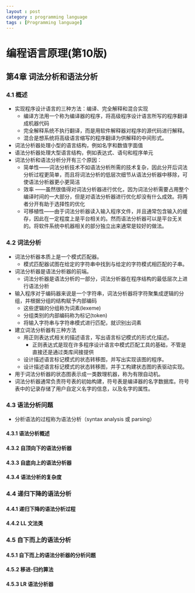 ```yaml
---
layout : post
category : programming language
tags : [Programming language]
---
```


# 编程语言原理(第10版)  

## 第4章 词法分析和语法分析

### 4.1 概述

*  实现程序设计语言的三种方法：编译、完全解释和混合实现
	* 编译方法用一个称为编译器的程序，将高级程序设计语言所写的程序翻译成机器代码
	* 完全解释系统不执行翻译，而是用软件解释器对程序的源代码进行解释。
	* 混合是想系统将高级语言缩写的程序翻译为供解释的中间形式。
* 词法分析器处理小型的语言结构，例如名字和数值字面值
* 语法分析器处理大型语言结构，例如表达式、语句和程序单元
* 词法分析和语法分析分开有三个原因：
	* 简单性——词法分析技术不如语法分析所需的技术复杂，因此分开后词法分析过程更简单，而且将词法分析的低层次细节从语法分析器中移除，可使语法分析器更小更简洁
	* 效率 ——虽然很值得对词法分析器进行优化，因为词法分析需要占用整个编译时间的一大部分，但是对语法分析器进行优化却没有什么成效。将两者分开有助于选择性的优化
	* 可移植性——由于词法分析器读入输入程序文件，并且通常包含输入的缓存，因此在一定程度上是平台相关的。然而语法分析器可以是平台无关的。将软件系统中机器相关的部分独立出来通常是较好的做法。

### 4.2 词法分析

*  词法分析器本质上是一个模式匹配器。
	* 模式匹配器试图在给定的字符串中找到与给定的字符模式相匹配的子串。
* 词法分析器是语法分析器的前端。
	* 词法分析器是语法分析的一部分，词法分析器在程序结构的最低层次上进行语法分析 
*  输入程序对于编码器来说是一个字符串，词法分析器将字符聚集成逻辑的分组，并根据分组的结构赋予内部编码
	* 这些逻辑的分组称为词素(lexeme)
	* 分组类别的内部编码称为标记(token)
	* 将输入字符串与字符串模式进行匹配，就识别出词素
* 建立词法分析器有三种方法
	* 用正则表达式相关的描述语言，写出语言标记模式的形式化描述。
		* 正则表达式是现在许多程序设计语言中模式匹配工具的基础，不管是直接还是通过类库间接提供
	* 设计描述语言标记模式的状态转移图，并写出实现该图的程序。
	* 设计描述语言标记模式的状态转移图，并手工构建状态图的表驱动实现。 
*  用于词法分析器的状态图表示成一类数理机器，称为有限自动机。
*  词法分析器通常负责符号表的初始构建，符号表是编译器的名字数据库。符号表中的记录存储了用户自定义名字的信息，以及名字的属性。

### 4.3 语法分析问题

*  分析语法的过程称为语法分析（syntax analysis 或 parsing）

#### 4.3.1 语法分析概述 

#### 4.3.2 自顶向下的语法分析器

#### 4.3.3 自底向上的语法分析器

#### 4.3.4 语法分析的复杂度

### 4.4 递归下降的语法分析

#### 4.4.1 递归下降的语法分析过程

#### 4.4.2 LL 文法类

### 4.5 自下而上的语法分析

#### 4.5.1 自下而上的语法分析器的分析问题

#### 4.5.2 移进-归约算法

#### 4.5.3 LR 语法分析器
